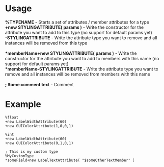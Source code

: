 <h1>Usage</h1>

**%TYPENAME** - Starts a set of attributes / member attributes for a type<br>
**+new STYLINGATTRIBUTE( params )** - Write the constructor for the attribute you want to add to this type (no support for default params yet)<br>
**-STYLINGATTRIBUTE** - Write the attribute type you want to remove and all instances will be removed from this type<br>
<br>
**\*memberName+new STYLINGATTRIBUTE( params )** - Write the constructor for the attribute you want to add to members with this name (no support for default params yet)<br>
**\*memberName-STYLINGATTRIBUTE** - Write the attribute type you want to remove and all instances will be removed from members with this name<br>
<br>
**; Some comment text** - Comment<br>

<h1>Example</h1>

~~~~
%float
+new LabelWidthAttribute(60)
+new GUIColorAttribute(1,0,0,1)

%int
+new LabelWidthAttribute(60)
+new GUIColorAttribute(0,1,0,1)

; This is my custom type
%MyCustomType
*someField+new LabelTextAttribute( "$someOtherTextMember" )
~~~~
